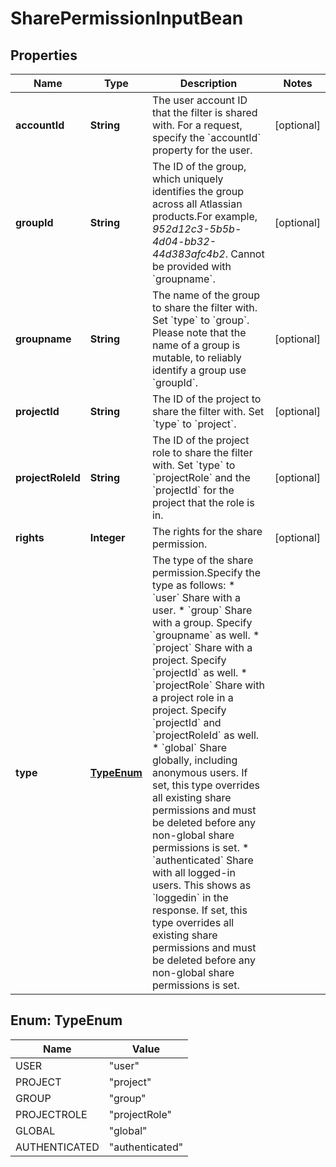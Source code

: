 # SharePermissionInputBean

## Properties
Name | Type | Description | Notes
------------ | ------------- | ------------- | -------------
**accountId** | **String** | The user account ID that the filter is shared with. For a request, specify the &#x60;accountId&#x60; property for the user. |  [optional]
**groupId** | **String** | The ID of the group, which uniquely identifies the group across all Atlassian products.For example, *952d12c3-5b5b-4d04-bb32-44d383afc4b2*. Cannot be provided with &#x60;groupname&#x60;. |  [optional]
**groupname** | **String** | The name of the group to share the filter with. Set &#x60;type&#x60; to &#x60;group&#x60;. Please note that the name of a group is mutable, to reliably identify a group use &#x60;groupId&#x60;. |  [optional]
**projectId** | **String** | The ID of the project to share the filter with. Set &#x60;type&#x60; to &#x60;project&#x60;. |  [optional]
**projectRoleId** | **String** | The ID of the project role to share the filter with. Set &#x60;type&#x60; to &#x60;projectRole&#x60; and the &#x60;projectId&#x60; for the project that the role is in. |  [optional]
**rights** | **Integer** | The rights for the share permission. |  [optional]
**type** | [**TypeEnum**](#TypeEnum) | The type of the share permission.Specify the type as follows:   *  &#x60;user&#x60; Share with a user.  *  &#x60;group&#x60; Share with a group. Specify &#x60;groupname&#x60; as well.  *  &#x60;project&#x60; Share with a project. Specify &#x60;projectId&#x60; as well.  *  &#x60;projectRole&#x60; Share with a project role in a project. Specify &#x60;projectId&#x60; and &#x60;projectRoleId&#x60; as well.  *  &#x60;global&#x60; Share globally, including anonymous users. If set, this type overrides all existing share permissions and must be deleted before any non-global share permissions is set.  *  &#x60;authenticated&#x60; Share with all logged-in users. This shows as &#x60;loggedin&#x60; in the response. If set, this type overrides all existing share permissions and must be deleted before any non-global share permissions is set. | 

<a name="TypeEnum"></a>
## Enum: TypeEnum
Name | Value
---- | -----
USER | &quot;user&quot;
PROJECT | &quot;project&quot;
GROUP | &quot;group&quot;
PROJECTROLE | &quot;projectRole&quot;
GLOBAL | &quot;global&quot;
AUTHENTICATED | &quot;authenticated&quot;
